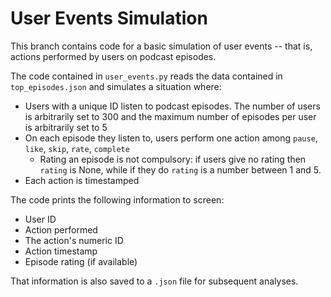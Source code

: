 # **User Events Simulation**

This branch contains code for a basic simulation of user events -- that is, actions performed by users on podcast episodes. 

The code contained in `user_events.py` reads the data contained in `top_episodes.json` and simulates a situation where: 

- Users with a unique ID listen to podcast episodes. The number of users is arbitrarily set to 300 and the maximum number of episodes per user is arbitrarily set to 5
- On each episode they listen to, users perform one action among `pause`, `like`, `skip`, `rate`, `complete`
    -  Rating an episode is not compulsory: if users give no rating then `rating` is None, while if they do `rating` is a number between 1 and 5.
- Each action is timestamped

The code prints the following information to screen: 

- User ID
- Action performed
- The action's numeric ID
- Action timestamp
- Episode rating (if available)

That information is also saved to a `.json` file for subsequent analyses. 